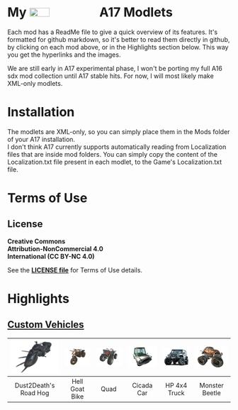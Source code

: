 <!--Read this in github to have all the visuals and formatting: https://github.com/manux32/7d2d_A17_modlets-->
# My <img src="https://manux32.github.io/7dtd_miscImages/7dtd_logo_small.png" width="30%" height="30%"> A17 Modlets


Each mod has a ReadMe file to give a quick overview of its features. It's formatted for github markdown, so it's better to read them directly in github, by clicking on each mod above, or in the Highlights section below. This way you get the hyperlinks and the images.   

We are still early in A17 experimental phase, I won't be porting my full A16 sdx mod collection until A17 stable hits. For now, I will most likely make XML-only modlets.  

# Installation
The modlets are XML-only, so you can simply place them in the Mods folder of your A17 installation.  
I don't think A17 currently supports automatically reading from Localization files that are inside mod folders. You can simply copy the content of the Localization.txt file present in each modlet, to the Game's Localization.txt file.

# Terms of Use
## License
**Creative Commons**  
**Attribution-NonCommercial 4.0**  
**International (CC BY-NC 4.0)**  

See the [**LICENSE file**](LICENSE.md) for Terms of Use details.

# Highlights

## [Custom Vehicles](manux_CustomVehicles_A17_modlet)  
| ![img](manux_CustomVehicles_A17_modlet/ItemIcons/manux_RoadHog.png) | ![img](manux_CustomVehicles_A17_modlet/ItemIcons/manux_HellGoatBike.png) | ![img](manux_CustomVehicles_A17_modlet/ItemIcons/manux_Quad.png) | ![img](manux_CustomVehicles_A17_modlet/ItemIcons/manux_CicadaCar.png) | ![img](manux_CustomVehicles_A17_modlet/ItemIcons/manux_HP4x4Truck.png) | ![img](manux_CustomVehicles_A17_modlet/ItemIcons/manux_MonsterBeetle.png) |  
|:---:|:---:|:---:|:---:|:---:|:---:|  
| Dust2Death's Road Hog | Hell Goat Bike | Quad | Cicada Car | HP 4x4 Truck | Monster Beetle |  

